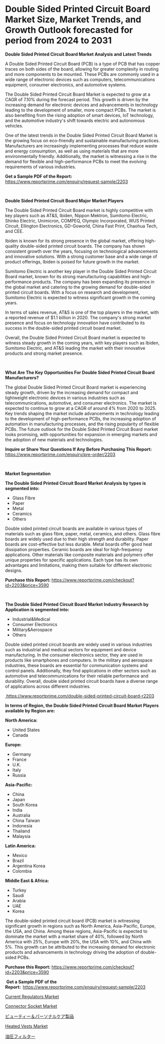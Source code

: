 <p><h1>Double Sided Printed Circuit Board Market Size, Market Trends, and Growth Outlook forecasted for period from 2024 to 2031</h1></p><p><strong>Double Sided Printed Circuit Board Market Analysis and Latest Trends</strong></p>
<p><p>A Double Sided Printed Circuit Board (PCB) is a type of PCB that has copper traces on both sides of the board, allowing for greater complexity in routing and more components to be mounted. These PCBs are commonly used in a wide range of electronic devices such as computers, telecommunications equipment, consumer electronics, and automotive systems.</p><p>The Double Sided Printed Circuit Board Market is expected to grow at a CAGR of 7.10% during the forecast period. This growth is driven by the increasing demand for electronic devices and advancements in technology leading to the development of smaller, more compact PCBs. The market is also benefiting from the rising adoption of smart devices, IoT technology, and the automotive industry's shift towards electric and autonomous vehicles.</p><p>One of the latest trends in the Double Sided Printed Circuit Board Market is the growing focus on eco-friendly and sustainable manufacturing practices. Manufacturers are increasingly implementing processes that reduce waste and energy consumption, as well as using materials that are more environmentally friendly. Additionally, the market is witnessing a rise in the demand for flexible and high-performance PCBs to meet the evolving requirements of various industries.</p></p>
<p><strong>Get a Sample PDF of the Report:&nbsp;</strong> <a href="https://www.reportprime.com/enquiry/request-sample/2203">https://www.reportprime.com/enquiry/request-sample/2203</a></p>
<p>&nbsp;</p>
<p><strong>Double Sided Printed Circuit Board Major Market Players</strong></p>
<p><p>The Double Sided Printed Circuit Board market is highly competitive with key players such as AT&S, Ibiden, Nippon Mektron, Sumitomo Electric, Shinko Electric, Unimicron, COMPEQ, Olympic Incorporated, WUS Printed Circuit, Ellington Electronics, GD-Goworld, China Fast Print, Chaohua Tech, and CEE.</p><p>Ibiden is known for its strong presence in the global market, offering high-quality double-sided printed circuit boards. The company has shown consistent growth over the years, focusing on technological advancements and innovative solutions. With a strong customer base and a wide range of product offerings, Ibiden is poised for future growth in the market.</p><p>Sumitomo Electric is another key player in the Double Sided Printed Circuit Board market, known for its strong manufacturing capabilities and high-performance products. The company has been expanding its presence in the global market and catering to the growing demand for double-sided printed circuit boards. With a focus on research and development, Sumitomo Electric is expected to witness significant growth in the coming years.</p><p>In terms of sales revenue, AT&S is one of the top players in the market, with a reported revenue of $1.1 billion in 2020. The company's strong market presence and focus on technology innovation have contributed to its success in the double-sided printed circuit board market.</p><p>Overall, the Double Sided Printed Circuit Board market is expected to witness steady growth in the coming years, with key players such as Ibiden, Sumitomo Electric, and AT&S leading the market with their innovative products and strong market presence.</p></p>
<p>&nbsp;</p>
<p><strong>What Are The Key Opportunities For Double Sided Printed Circuit Board Manufacturers?</strong></p>
<p><p>The global Double Sided Printed Circuit Board market is experiencing steady growth, driven by the increasing demand for compact and lightweight electronic devices in various industries such as telecommunications, automotive, and consumer electronics. The market is expected to continue to grow at a CAGR of around 4% from 2020 to 2025. Key trends shaping the market include advancements in technology leading to the development of high-performance PCBs, the increasing adoption of automation in manufacturing processes, and the rising popularity of flexible PCBs. The future outlook for the Double Sided Printed Circuit Board market looks promising, with opportunities for expansion in emerging markets and the adoption of new materials and technologies.</p></p>
<p><strong>Inquire or Share Your Questions If Any Before Purchasing This Report:</strong> <a href="https://www.reportprime.com/enquiry/pre-order/2203">https://www.reportprime.com/enquiry/pre-order/2203</a></p>
<p>&nbsp;</p>
<p><strong>Market Segmentation</strong></p>
<p><strong>The Double Sided Printed Circuit Board Market Analysis by types is segmented into:</strong></p>
<p><ul><li>Glass Fibre</li><li>Paper</li><li>Metal</li><li>Ceramics</li><li>Others</li></ul></p>
<p><p>Double sided printed circuit boards are available in various types of materials such as glass fibre, paper, metal, ceramics, and others. Glass fibre boards are widely used due to their high strength and durability. Paper boards are cost-effective but less durable. Metal boards offer good heat dissipation properties. Ceramic boards are ideal for high-frequency applications. Other materials like composite materials and polymers offer unique properties for specific applications. Each type has its own advantages and limitations, making them suitable for different electronic designs.</p></p>
<p><strong>Purchase this Report:&nbsp;</strong><a href="https://www.reportprime.com/checkout?id=2203&price=3590">https://www.reportprime.com/checkout?id=2203&price=3590</a></p>
<p>&nbsp;</p>
<p><strong>The Double Sided Printed Circuit Board Market Industry Research by Application is segmented into:</strong></p>
<p><ul><li>Industrial&Medical</li><li>Consumer Electronics</li><li>Military&Aerospace</li><li>Others</li></ul></p>
<p><p>Double sided printed circuit boards are widely used in various industries such as industrial and medical sectors for equipment and device manufacturing. In the consumer electronics sector, they are used in products like smartphones and computers. In the military and aerospace industries, these boards are essential for communication systems and control panels. Additionally, they find applications in other sectors such as automotive and telecommunications for their reliable performance and durability. Overall, double sided printed circuit boards have a diverse range of applications across different industries.</p></p>
<p><a href="https://www.reportprime.com/double-sided-printed-circuit-board-r2203">&nbsp;https://www.reportprime.com/double-sided-printed-circuit-board-r2203</a></p>
<p><strong>In terms of Region, the Double Sided Printed Circuit Board Market Players available by Region are:</strong></p>
<p>
    <p> <strong> North America: </strong>
        <ul>
            <li>United States</li>
            <li>Canada</li>
        </ul>
        </p> 
    <p> <strong> Europe: </strong>
        <ul>
            <li>Germany</li>
            <li>France</li>
            <li>U.K.</li>
            <li>Italy</li>
            <li>Russia</li>
        </ul>
        </p> 
    <p> <strong> Asia-Pacific: </strong>
        <ul>
            <li>China</li>
            <li>Japan</li>
            <li>South Korea</li>
            <li>India</li>
            <li>Australia</li>
            <li>China Taiwan</li>
            <li>Indonesia</li>
            <li>Thailand</li>
            <li>Malaysia</li>
        </ul>
        </p> 
    <p> <strong> Latin America: </strong>
        <ul>
            <li>Mexico</li>
            <li>Brazil</li>
            <li>Argentina Korea</li>
            <li>Colombia</li>
        </ul>
        </p> 
    <p> <strong> Middle East & Africa: </strong>
        <ul>
            <li>Turkey</li>
            <li>Saudi</li>
            <li>Arabia</li>
            <li>UAE</li>
            <li>Korea</li>
        </ul>
    </p>
    </p>
<p><p>The double-sided printed circuit board (PCB) market is witnessing significant growth in regions such as North America, Asia-Pacific, Europe, the USA, and China. Among these regions, Asia-Pacific is expected to dominate the market with a market share of 40%, followed by North America with 25%, Europe with 20%, the USA with 10%, and China with 5%. This growth can be attributed to the increasing demand for electronic products and advancements in technology driving the adoption of double-sided PCBs.</p></p>
<p><strong>Purchase this Report: </strong><a href="https://www.reportprime.com/checkout?id=2203&price=3590">https://www.reportprime.com/checkout?id=2203&price=3590</a></p>
<p>&nbsp;<strong>Get a Sample PDF of the Report:&nbsp;&nbsp;</strong><a href="https://www.reportprime.com/enquiry/request-sample/2203">https://www.reportprime.com/enquiry/request-sample/2203</a></p>
<p><strong></strong></p>
<p><p><a href="https://github.com/MaraKoelpin2023/Market-Research-Report-List-1/blob/main/current-regulators-market.md">Current Regulators Market</a></p><p><a href="https://github.com/maudAbbott7/Market-Research-Report-List-1/blob/main/connector-socket-market.md">Connector Socket Market</a></p><p><a href="https://github.com/decker5351/Market-Research-Report-List-1/blob/main/613224372094.md">ビューティー＆パーソナルケア製品</a></p><p><a href="https://issuu.com/reportprime-2/docs/heated-vests-market-size-2030.pptx">Heated Vests Market</a></p><p><a href="https://github.com/tubbs463/Market-Research-Report-List-1/blob/main/250046772095.md">油圧フィルター</a></p></p>